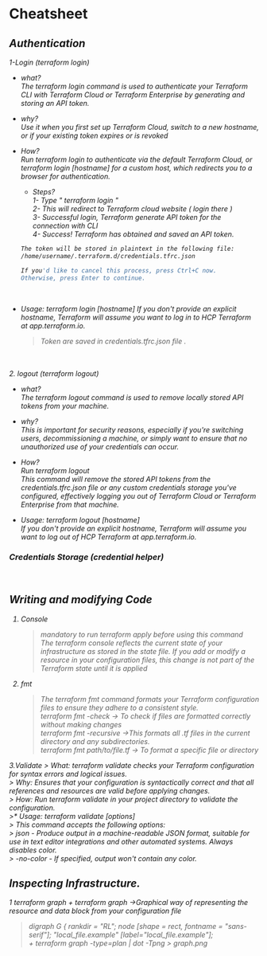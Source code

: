 # Cheatsheet
<em>

## Authentication
   1-Login (terraform login)
   * what?</br>
      The terraform login command is used to authenticate your Terraform CLI with Terraform Cloud or Terraform Enterprise by generating and storing an API token.

   * why?</br>
      Use it when you first set up Terraform Cloud, switch to a new hostname, or if your existing token expires or is revoked

   * How?</br>
      Run terraform login to authenticate via the default Terraform Cloud, or terraform login [hostname] for a custom host, which redirects you to a browser for authentication.

      * Steps? </br>
       1- Type " terraform login "  
       2- This will redirect to Terraform cloud website ( login there ) </br>
       3- Successful login, Terraform generate API token for the connection with CLI </br>
       4- Success! Terraform has obtained and saved an API token.</br>

       ```bash
       The token will be stored in plaintext in the following file:
       /home/username/.terraform.d/credentials.tfrc.json

       If you'd like to cancel this process, press Ctrl+C now.
       Otherwise, press Enter to continue.
       ```
       </br>

   * Usage: terraform login [hostname]
      If you don't provide an explicit hostname, Terraform will assume you want to log in to HCP Terraform at app.terraform.io.

       > Token are saved in credentials.tfrc.json file .

 </br></br>
   2. logout (terraform logout)
   
   * what?</br>
      The terraform logout command is used to remove locally stored API tokens from your machine. 

   * why?</br>
      This is important for security reasons, especially if you're switching users, decommissioning a machine, or simply want to ensure that no unauthorized use of your credentials can occur.

   * How?</br>
      Run terraform logout </br>
      This command will remove the stored API tokens from the credentials.tfrc.json file or any custom credentials storage you've configured, effectively logging you out of Terraform Cloud or Terraform Enterprise from that machine.

   * Usage: terraform logout [hostname]</br>
      If you don't provide an explicit hostname, Terraform will assume you want to log out of HCP Terraform at app.terraform.io.


### Credentials Storage (credential helper)
</br>

## Writing and modifying Code
   1. Console
      > mandatory to run terraform apply before using this command</br>
      >The terraform console reflects the current state of your infrastructure as stored in the state file.  If you add or modify a resource in your configuration files, this change is not part of the Terraform state until it is applied

   2. fmt
      > The terraform fmt command formats your Terraform configuration files to ensure they adhere to a consistent style. </br>
      >terraform fmt -check   -> To check if files are formatted correctly without making changes </br>
      >terraform fmt -recursive   ->This formats all .tf files in the current directory and any subdirectories.</br>
      > terraform fmt path/to/file.tf    ->  To format a specific file or directory 

   3.Validate
      > What: terraform validate checks your Terraform configuration for syntax errors and logical issues.</br>
      > Why: Ensures that your configuration is syntactically correct and that all references and resources are valid before applying changes.</br>
      > How: Run terraform validate in your project directory to validate the configuration.</br>
      >* Usage: terraform validate [options]</br>
      > This command accepts the following options:</br>
      >  json - Produce output in a machine-readable JSON format, suitable for use in text editor integrations and other automated systems. Always disables color.</br>
      > -no-color - If specified, output won't contain any color.</br>

## Inspecting Infrastructure.

  1 terraform graph
     + terraform graph ->Graphical way of representing the resource and data block from your configuration file
   > digraph G {
         rankdir = "RL";
         node [shape = rect, fontname = "sans-serif"];
         "local_file.example" [label="local_file.example"]; </br>
    + terraform graph -type=plan | dot -Tpng > graph.png





</em>